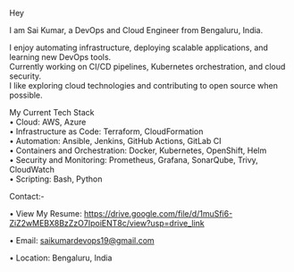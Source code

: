 Hey  

I am Sai Kumar, a DevOps and Cloud Engineer from Bengaluru, India.  

I enjoy automating infrastructure, deploying scalable applications, and learning new DevOps tools.  
Currently working on CI/CD pipelines, Kubernetes orchestration, and cloud security.  
I like exploring cloud technologies and contributing to open source when possible.  

My Current Tech Stack  
• Cloud: AWS, Azure  
• Infrastructure as Code: Terraform, CloudFormation  
• Automation: Ansible, Jenkins, GitHub Actions, GitLab CI  
• Containers and Orchestration: Docker, Kubernetes, OpenShift, Helm  
• Security and Monitoring: Prometheus, Grafana, SonarQube, Trivy, CloudWatch  
• Scripting: Bash, Python  

Contact:-

• View My Resume: https://drive.google.com/file/d/1muSfi6-ZiZ2wMEBX8BzZzO7IpoiENT8c/view?usp=drive_link

• Email: saikumardevops19@gmail.com

• Location: Bengaluru, India
 <!--
**saivanapalli29/saivanapalli29** is a ✨ _special_ ✨ repository because its `README.md` (this file) appears on your GitHub profile.

Here are some ideas to get you started:

- 🔭 I’m currently working on ...
- 🌱 I’m currently learning ...
- 👯 I’m looking to collaborate on ...
- 🤔 I’m looking for help with ...
- 💬 Ask me about ...
- 📫 How to reach me: ...
- 😄 Pronouns: ...
- ⚡ Fun fact: ...
-->
